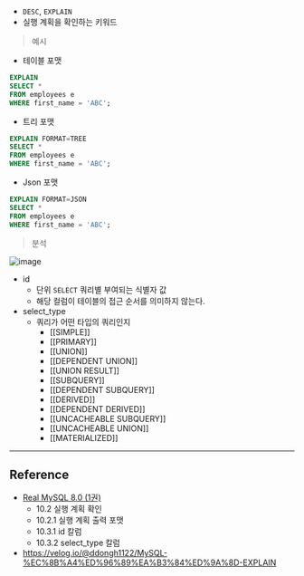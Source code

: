 - `DESC`, `EXPLAIN` 
- 실행 계획을 확인하는 키워드

> 예시

- 테이블 포맷

```sql
EXPLAIN
SELECT *
FROM employees e
WHERE first_name = 'ABC';
```

- 트리 포맷

```sql
EXPLAIN FORMAT=TREE
SELECT *
FROM employees e
WHERE first_name = 'ABC';
```

- Json 포맷

```sql
EXPLAIN FORMAT=JSON
SELECT *
FROM employees e
WHERE first_name = 'ABC';
```

> 분석

![image](https://github.com/java-squid/real-mysql/assets/22140570/b96db4c3-4ef2-4fea-8d45-c6b8cf1cf082)

- id
	- 단위 `SELECT` 쿼리별 부여되는 식별자 값
	- 해당 컬럼이 테이블의 접근 순서를 의미하지 않는다.
- select_type
	- 쿼리가 어떤 타입의 쿼리인지 
		- [[SIMPLE]]
		- [[PRIMARY]]
		- [[UNION]]
		- [[DEPENDENT UNION]]
		- [[UNION RESULT]]
		- [[SUBQUERY]]
		- [[DEPENDENT SUBQUERY]]
		- [[DERIVED]]
		- [[DEPENDENT DERIVED]]
		- [[UNCACHEABLE SUBQUERY]]
		- [[UNCACHEABLE UNION]]
		- [[MATERIALIZED]]


---
## Reference
 -  [Real MySQL 8.0 (1권)](https://product.kyobobook.co.kr/detail/S000001766482)
	- 10.2 실행 계획 확인
	- 10.2.1 실행 계획 출력 포맷
	- 10.3.1 id 칼럼
	- 10.3.2 select_type 칼럼
- https://velog.io/@ddongh1122/MySQL-%EC%8B%A4%ED%96%89%EA%B3%84%ED%9A%8D-EXPLAIN